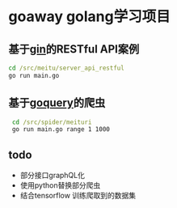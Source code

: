 # goaway golang学习项目
## 基于[gin](https://github.com/gin-gonic/gin)的RESTful API案例
   ```cmd
   cd /src/meitu/server_api_restful
   go run main.go
   ```
## 基于[goquery](github.com/PuerkitoBio/goquery)的爬虫
  ```cmd
   cd /src/spider/meituri
   go run main.go range 1 1000
   ```
## todo
 * 部分接口graphQL化
 * 使用python替换部分爬虫
 * 结合tensorflow 训练爬取到的数据集
